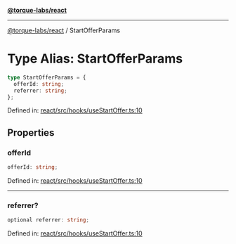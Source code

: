 [**@torque-labs/react**](../README.md)

***

[@torque-labs/react](../README.md) / StartOfferParams

# Type Alias: StartOfferParams

```ts
type StartOfferParams = {
  offerId: string;
  referrer: string;
};
```

Defined in: [react/src/hooks/useStartOffer.ts:10](https://github.com/torque-labs/monorepo/blob/2ebf07140779767733d669c69d4b6e369a4193c3/packages/react/src/hooks/useStartOffer.ts#L10)

## Properties

### offerId

```ts
offerId: string;
```

Defined in: [react/src/hooks/useStartOffer.ts:10](https://github.com/torque-labs/monorepo/blob/2ebf07140779767733d669c69d4b6e369a4193c3/packages/react/src/hooks/useStartOffer.ts#L10)

***

### referrer?

```ts
optional referrer: string;
```

Defined in: [react/src/hooks/useStartOffer.ts:10](https://github.com/torque-labs/monorepo/blob/2ebf07140779767733d669c69d4b6e369a4193c3/packages/react/src/hooks/useStartOffer.ts#L10)
